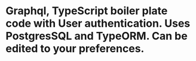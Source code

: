 # Graphql, TypeScript boiler plate code with User authentication. Uses PostgresSQL and TypeORM. Can be edited to your preferences.


